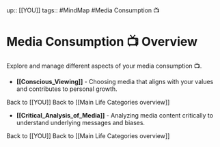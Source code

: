 up:: [[YOU]]
tags:: #MindMap #Media Consumption 📺

# Media Consumption 📺 Overview

Explore and manage different aspects of your media consumption 📺.

- **[[Conscious_Viewing]]** - Choosing media that aligns with your values and contributes to personal growth.

Back to [[YOU]]
Back to [[Main Life Categories overview]]
- **[[Critical_Analysis_of_Media]]** - Analyzing media content critically to understand underlying messages and biases.

Back to [[YOU]]
Back to [[Main Life Categories overview]]

